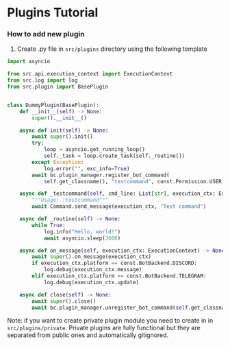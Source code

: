 # Plugins Tutorial

### How to add new plugin

1. Create .py file in `src/plugins` directory using the following template

```py
import asyncio

from src.api.execution_context import ExecutionContext
from src.log import log
from src.plugin import BasePlugin


class DummyPlugin(BasePlugin):
    def __init__(self) -> None:
        super().__init__()

    async def init(self) -> None:
        await super().init()
        try:
            loop = asyncio.get_running_loop()
            self._task = loop.create_task(self._routine())
        except Exception:
            log.error("", exc_info=True)
        await bc.plugin_manager.register_bot_command(
            self.get_classname(), "testcommand", const.Permission.USER, self._testcommand, max_execution_time=10)

    async def _testcommand(self, cmd_line: List[str], execution_ctx: ExecutionContext) -> None:
        """Usage: !testcommand"""
        await Command.send_message(execution_ctx, "Test command")

    async def _routine(self) -> None:
        while True:
            log.info("Hello, world!")
            await asyncio.sleep(3600)

    async def on_message(self, execution_ctx: ExecutionContext) -> None:
        await super().on_message(execution_ctx)
        if execution_ctx.platform == const.BotBackend.DISCORD:
            log.debug(execution_ctx.message)
        elif execution_ctx.platform == const.BotBackend.TELEGRAM:
            log.debug(execution_ctx.update)

    async def close(self) -> None:
        await super().close()
        await bc.plugin_manager.unregister_bot_command(self.get_classname(), "testcommand")
```

Note: if you want to create private plugin module you need to create in in `src/plugins/private`. Private plugins are fully functional but they are separated from public ones and automatically gitignored.
